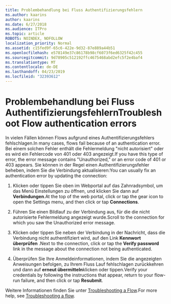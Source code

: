 ```yaml
---
title: Problembehandlung bei Fluss Authentifizierungsfehlern
ms.author: kaarins
author: kaarins
ms.date: 6/27/2018
ms.audience: ITPro
ms.topic: article
ROBOTS: NOINDEX, NOFOLLOW
localization_priority: Normal
ms.assetid: c15fed9f-65c6-422e-9d32-87e889a44b51
ms.openlocfilehash: e578149e37c86178b98cf6073f6ed6325f42c455
ms.sourcegitcommit: 9d78905c512192ffc4675468abd2efc5f2e4baf4
ms.translationtype: MT
ms.contentlocale: de-DE
ms.lasthandoff: 04/23/2019
ms.locfileid: "32393612"
---
```

# <a name="troubleshoot-flow-authentication-errors"></a><span data-ttu-id="eedce-102">Problembehandlung bei Fluss Authentifizierungsfehlern</span><span class="sxs-lookup"><span data-stu-id="eedce-102">Troubleshoot Flow authentication errors</span></span>

<span data-ttu-id="eedce-103">In vielen Fällen können Flows aufgrund eines Authentifizierungsfehlers fehlschlagen.</span><span class="sxs-lookup"><span data-stu-id="eedce-103">In many cases, flows fail because of an authentication error.</span></span> <span data-ttu-id="eedce-104">Bei einem solchen Fehler enthält die Fehlermeldung "nicht autorisiert" oder es wird ein Fehlercode von 401 oder 403 angezeigt.</span><span class="sxs-lookup"><span data-stu-id="eedce-104">If you have this type of error, the error message contains "Unauthorized," or an error code of 401 or 403 appears.</span></span> <span data-ttu-id="eedce-105">Sie können in der Regel einen Authentifizierungsfehler beheben, indem Sie die Verbindung aktualisieren:</span><span class="sxs-lookup"><span data-stu-id="eedce-105">You can usually fix an authentication error by updating the connection:</span></span>
  
1. <span data-ttu-id="eedce-106">Klicken oder tippen Sie oben im Webportal auf das Zahnradsymbol, um das Menü Einstellungen zu öffnen, und klicken Sie dann auf **Verbindungen**.</span><span class="sxs-lookup"><span data-stu-id="eedce-106">At the top of the web portal, click or tap the gear icon to open the Settings menu, and then click or tap **Connections**.</span></span>
    
2. <span data-ttu-id="eedce-107">Führen Sie einen Bildlauf zu der Verbindung aus, für die die nicht autorisierte Fehlermeldung angezeigt wurde.</span><span class="sxs-lookup"><span data-stu-id="eedce-107">Scroll to the connection for which you saw the Unauthorized error message.</span></span>
    
3. <span data-ttu-id="eedce-108">Klicken oder tippen Sie neben der Verbindung in der Nachricht, dass die Verbindung nicht authentifiziert wird, auf den Link **Kennwort überprüfen** .</span><span class="sxs-lookup"><span data-stu-id="eedce-108">Next to the connection, click or tap the **Verify password** link in the message about the connection not being authenticated.</span></span> 
    
4. <span data-ttu-id="eedce-109">Überprüfen Sie Ihre Anmeldeinformationen, indem Sie die angezeigten Anweisungen befolgen, zu Ihrem Fluss Lauf fehlschlagen zurückkehren und dann auf **erneut übermitteln**klicken oder tippen.</span><span class="sxs-lookup"><span data-stu-id="eedce-109">Verify your credentials by following the instructions that appear, return to your flow-run failure, and then click or tap **Resubmit**.</span></span>
    
<span data-ttu-id="eedce-110">Weitere Informationen finden Sie unter [Troubleshooting a Flow](https://go.microsoft.com/fwlink/?linkid=872110).</span><span class="sxs-lookup"><span data-stu-id="eedce-110">For more help, see [Troubleshooting a flow](https://go.microsoft.com/fwlink/?linkid=872110).</span></span>
  

